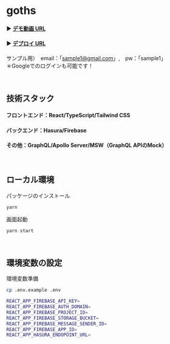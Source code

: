 # goths

#### ▶ <a href="https://youtu.be/_hF6FRd_vZ4" target="_blank" rel="noopener noreferrer">デモ動画 URL</a>
#### ▶ <a href="https://goths.vercel.app/" target="_blank" rel="noopener noreferrer">デプロイ URL</a>
サンプル用）　email：「sample1@gmail.com」,　pw：「sample1」 </br>
＊Googleでのログインも可能です！

</br>

## 技術スタック
#### フロントエンド：React/TypeScript/Tailwind CSS
#### バックエンド：Hasura/Firebase
#### その他：GraphQL/Apollo Server/MSW（GraphQL APIのMock）

</br>

## ローカル環境

パッケージのインストール

```
yarn
```

画面起動

```bash
yarn start
```

</br>

## 環境変数の設定

環境変数準備

```bash
cp .env.example .env
```

```bash
REACT_APP_FIREBASE_API_KEY=
REACT_APP_FIREBASE_AUTH_DOMAIN=
REACT_APP_FIREBASE_PROJECT_ID=
REACT_APP_FIREBASE_STORAGE_BUCKET=
REACT_APP_FIREBASE_MESSAGE_SENDER_ID=
REACT_APP_FIREBASE_APP_ID=
REACT_APP_HASURA_ENDOPOINT_URL=
```
